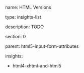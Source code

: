 name: HTML Versions

type: insights-list

description: TODO

section: 0

parent: html5-input-form-attributes

insights:
  - html4-xhtml-and-html5
